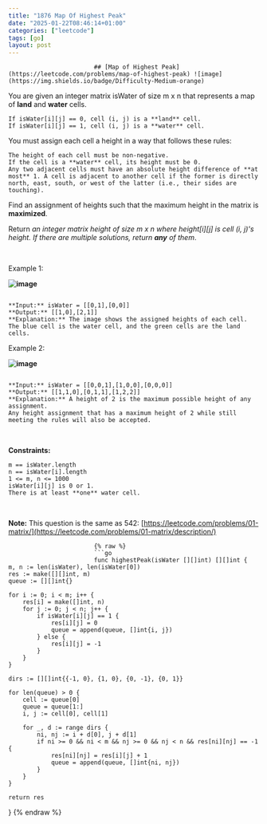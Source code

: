 ```yaml
---
title: "1876 Map Of Highest Peak"
date: "2025-01-22T08:46:14+01:00"
categories: ["leetcode"]
tags: [go]
layout: post
---
```



                            ## [Map of Highest Peak](https://leetcode.com/problems/map-of-highest-peak) ![image](https://img.shields.io/badge/Difficulty-Medium-orange)

You are given an integer matrix isWater of size m x n that represents a map of **land** and **water** cells.

	If isWater[i][j] == 0, cell (i, j) is a **land** cell.
	If isWater[i][j] == 1, cell (i, j) is a **water** cell.

You must assign each cell a height in a way that follows these rules:

	The height of each cell must be non-negative.
	If the cell is a **water** cell, its height must be 0.
	Any two adjacent cells must have an absolute height difference of **at most** 1. A cell is adjacent to another cell if the former is directly north, east, south, or west of the latter (i.e., their sides are touching).

Find an assignment of heights such that the maximum height in the matrix is **maximized**.

Return *an integer matrix *height* of size *m x n* where *height[i][j]* is cell *(i, j)*'s height. If there are multiple solutions, return **any** of them*.

 

Example 1:

**![image](https://assets.leetcode.com/uploads/2021/01/10/screenshot-2021-01-11-at-82045-am.png)**

```

**Input:** isWater = [[0,1],[0,0]]
**Output:** [[1,0],[2,1]]
**Explanation:** The image shows the assigned heights of each cell.
The blue cell is the water cell, and the green cells are the land cells.

```

Example 2:

**![image](https://assets.leetcode.com/uploads/2021/01/10/screenshot-2021-01-11-at-82050-am.png)**

```

**Input:** isWater = [[0,0,1],[1,0,0],[0,0,0]]
**Output:** [[1,1,0],[0,1,1],[1,2,2]]
**Explanation:** A height of 2 is the maximum possible height of any assignment.
Any height assignment that has a maximum height of 2 while still meeting the rules will also be accepted.

```

 

**Constraints:**

	m == isWater.length
	n == isWater[i].length
	1 <= m, n <= 1000
	isWater[i][j] is 0 or 1.
	There is at least **one** water cell.

 

**Note:** This question is the same as 542: [https://leetcode.com/problems/01-matrix/](https://leetcode.com/problems/01-matrix/description/)

                            {% raw %}
                            ```go
                            func highestPeak(isWater [][]int) [][]int {
    m, n := len(isWater), len(isWater[0])
    res := make([][]int, m)
    queue := [][]int{}

    for i := 0; i < m; i++ {
        res[i] = make([]int, n)
        for j := 0; j < n; j++ {
            if isWater[i][j] == 1 {
                res[i][j] = 0
                queue = append(queue, []int{i, j})
            } else {
                res[i][j] = -1
            }
        }
    }

    dirs := [][]int{{-1, 0}, {1, 0}, {0, -1}, {0, 1}}

    for len(queue) > 0 {
        cell := queue[0]
        queue = queue[1:]
        i, j := cell[0], cell[1]

        for _, d := range dirs {
            ni, nj := i + d[0], j + d[1]
            if ni >= 0 && ni < m && nj >= 0 && nj < n && res[ni][nj] == -1 {
                res[ni][nj] = res[i][j] + 1
                queue = append(queue, []int{ni, nj})
            }
        }
    }

    return res
}
                            {% endraw %}
                            